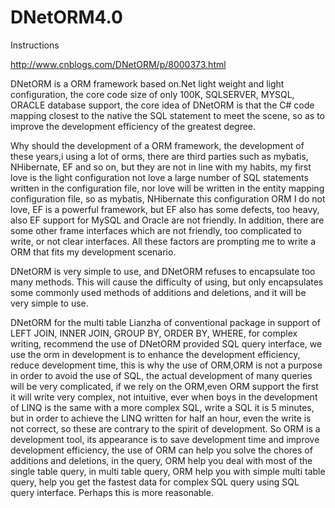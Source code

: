 # DNetORM4.0

Instructions

http://www.cnblogs.com/DNetORM/p/8000373.html

DNetORM is a ORM framework based on.Net light weight and light configuration, the core code size of only 100K, SQLSERVER, MYSQL, ORACLE database support, the core idea of DNetORM is that the C# code mapping closest to the native the SQL statement to meet the scene, so as to improve the development efficiency of the greatest degree.


Why should the development of a ORM framework, the development of these years,i using a lot of orms, there are third parties such as mybatis, NHibernate, EF and so on, but they are not in line with my habits, my first love is the light configuration not love a large number of SQL statements written in the configuration file, nor love will be written in the entity mapping configuration file, so as mybatis, NHibernate this configuration ORM I do not love, EF is a powerful framework, but EF also has some defects, too heavy, also EF support for MySQL and Oracle are not friendly. In addition, there are some other frame interfaces which are not friendly, too complicated to write, or not clear interfaces. All these factors are prompting me to write a ORM that fits my development scenario.


DNetORM is very simple to use, and DNetORM refuses to encapsulate too many methods. This will cause the difficulty of using, but only encapsulates some commonly used methods of additions and deletions, and it will be very simple to use.


DNetORM for the multi table Lianzha of conventional package in support of LEFT JOIN, INNER JOIN, GROUP BY, ORDER BY, WHERE, for complex writing, recommend the use of DNetORM provided SQL query interface, we use the orm in development is to enhance the development efficiency, reduce development time, this is why the use of ORM,ORM is not a purpose in order to avoid the use of SQL, the actual development of many queries will be very complicated, if we rely on the ORM,even ORM support the first it will write very complex, not intuitive, ever when boys in the development of LINQ is the same with a more complex SQL, write a SQL it is 5 minutes, but in order to achieve the LINQ written for half an hour, even the  write is not correct, so these are contrary to the spirit of development. So ORM is a development tool, its appearance is to save development time and improve development efficiency, the use of ORM can help you solve the chores of additions and deletions, in the query, ORM help you deal with most of the single table query, in multi table query, ORM help you with simple multi table query, help you get the fastest data for complex SQL query using SQL query interface. Perhaps this is more reasonable.
